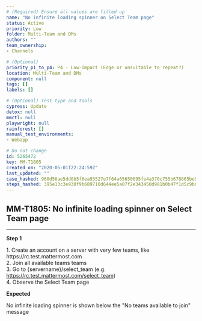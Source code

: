 ```yaml
---
# (Required) Ensure all values are filled up
name: "No infinite loading spinner on Select Team page"
status: Active
priority: Low
folder: Multi-Team and DMs
authors: ""
team_ownership: 
- Channels

# (Optional)
priority_p1_to_p4: P4 - Low-Impact (Edge or unsuitable to repeat?)
location: Multi-Team and DMs
component: null
tags: []
labels: []

# (Optional) Test type and tools
cypress: Update
detox: null
mmctl: null
playwright: null
rainforest: []
manual_test_environments: 
- Webapp

# Do not change
id: 5265472
key: MM-T1805
created_on: "2020-05-01T22:24:59Z"
last_updated: ""
case_hashed: 960d56ae5dd0b5f6ea93527e7f64a65650695fe4a370c755b678865be983e3b1eec8d6e833b9634fc05a5417f47872e9
steps_hashed: 395e13c3e930f9b689710d644ee5a87f2e343450d981b0b47f1d5c9b82fdc324077d2f396a10f498a423b04903b8a9e0
---
```


<!-- (Auto-generated) Based on frontmatter's "key" and "name" -->

## MM-T1805: No infinite loading spinner on Select Team page

---

**Step 1**

1\. Create an account on a server with very few teams, like https\://rc.test.mattermost.com\
2\. Join all available teams teams\
3\. Go to {servername}/select\_team (e.g. <https://rc.test.mattermost.com/select_team>)\
4\. Observe the Select Team page

**Expected**

No infinite loading spinner is shown below the "No teams available to join" message
